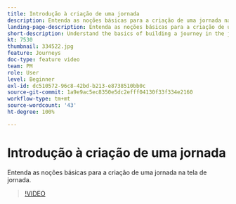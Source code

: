 ```yaml
---
title: Introdução à criação de uma jornada
description: Entenda as noções básicas para a criação de uma jornada na tela de jornada.
landing-page-description: Entenda as noções básicas para a criação de uma jornada na tela de jornada.
short-description: Understand the basics of building a journey in the journey canvas.
kt: 7530
thumbnail: 334522.jpg
feature: Journeys
doc-type: feature video
team: PM
role: User
level: Beginner
exl-id: dc510572-96c8-42bd-b213-e8738510bb0c
source-git-commit: 1a9e9ac5ec8350e5dc2efff04130f33f334e2160
workflow-type: tm+mt
source-wordcount: '43'
ht-degree: 100%

---
```


# Introdução à criação de uma jornada

Entenda as noções básicas para a criação de uma jornada na tela de jornada.

>[!VIDEO](https://video.tv.adobe.com/v/334522?quality=12)
